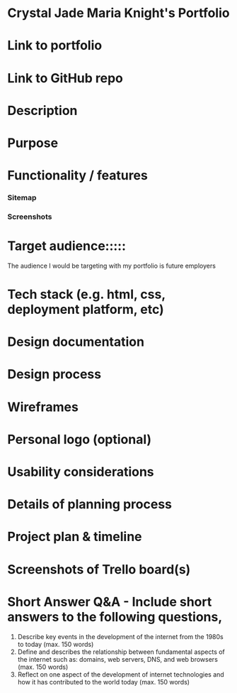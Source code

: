# Crystal Jade Maria Knight's Portfolio 

# Link to portfolio

# Link to GitHub repo


# Description


# Purpose
 
# Functionality / features
### Sitemap
### Screenshots



# Target audience:::::
The audience I would be targeting with my portfolio is future employers 




# Tech stack (e.g. html, css, deployment platform, etc)

# Design documentation
# Design process
#  Wireframes
# Personal logo (optional)
# Usability considerations

# Details of planning process
# Project plan & timeline
# Screenshots of Trello board(s)

# Short Answer Q&A - Include short answers to the following questions,
1. Describe key events in the development of the internet from the 1980s to today (max. 150 words)
2.  Define and describes the relationship between fundamental aspects of the internet such as: domains, web servers, DNS, and web browsers (max. 150 words)
3.  Reflect on one aspect of the development of internet technologies and how it has contributed to the world today (max. 150 words)
